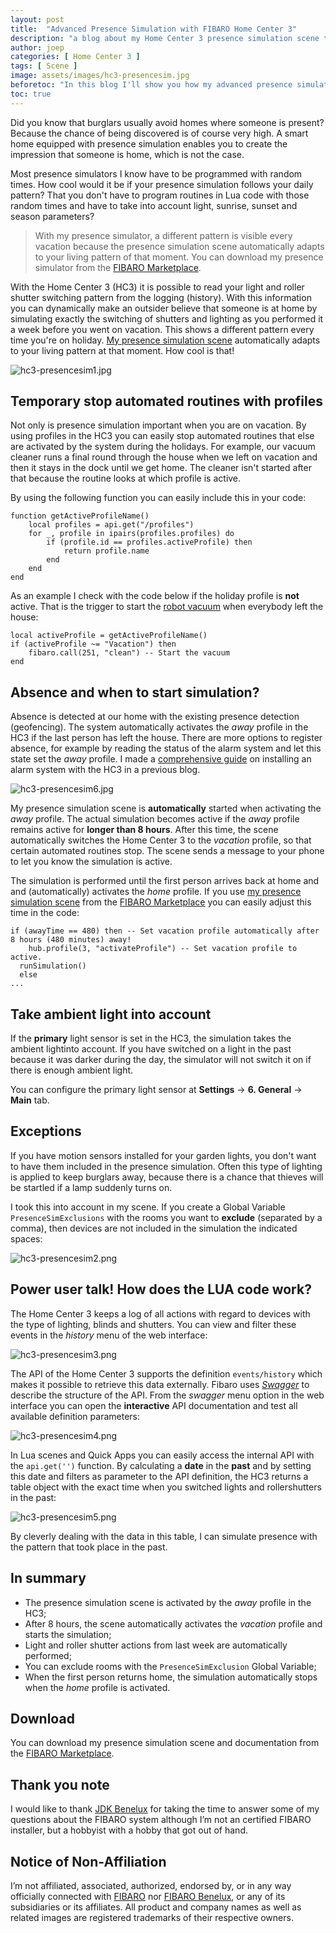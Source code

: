 ```yaml
---
layout: post
title:  "Advanced Presence Simulation with FIBARO Home Center 3"
description: "a blog about my Home Center 3 presence simulation scene that automatically adapts to your living pattern of the current moment. No settings, just install and run!"
author: joep
categories: [ Home Center 3 ]
tags: [ Scene ]
image: assets/images/hc3-presencesim.jpg
beforetoc: "In this blog I'll show you how my advanced presence simulator scene works for the HC3. It automatically adapts to your living pattern of the current moment."
toc: true
---
```


Did you know that burglars usually avoid homes where someone is present? Because the chance of being discovered is of course very high. A smart home equipped with presence simulation enables you to create the impression that someone is home, which is not the case.

Most presence simulators I know have to be programmed with random times. How cool would it be if your presence simulation follows your daily pattern? That you don't have to program routines in Lua code with those random times and have to take into account light, sunrise, sunset and season parameters?

> With my presence simulator, a different pattern is visible every vacation because the presence simulation scene automatically adapts to your living pattern of that moment. You can download my presence simulator from the [FIBARO Marketplace](https://marketplace.fibaro.com/items/advanced-presence-simulation).

With the Home Center 3 (HC3) it is possible to read your light and roller shutter switching pattern from the logging (history). With this information you can dynamically make an outsider believe that someone is at home by simulating exactly the switching of shutters and lighting as you performed it a week before you went on vacation. This shows a different pattern every time you're on holiday. [My presence simulation scene](https://marketplace.fibaro.com/items/advanced-presence-simulation) automatically adapts to your living pattern at that moment. How cool is that!

![hc3-presencesim1.jpg](../assets/images/hc3-presencesim1.jpg)  

## Temporary stop automated routines with profiles

Not only is presence simulation important when you are on vacation. By using profiles in the HC3 you can easily stop automated routines that else are activated by the system during the holidays. For example, our vacuum cleaner runs a final round through the house when we left on vacation and then it stays in the dock until we get home. The cleaner isn't started after that because the routine looks at which profile is active.

By using the following function you can easily include this in your code:

```
function getActiveProfileName()
    local profiles = api.get("/profiles")
    for _, profile in ipairs(profiles.profiles) do
        if (profile.id == profiles.activeProfile) then
            return profile.name
        end
    end
end
```

As an example I check with the code below if the holiday profile is **not** active. That is the trigger to start the [robot vacuum](https://docs.joepverhaeg.nl/hc3-roborock/) when everybody left the house:

```
local activeProfile = getActiveProfileName()
if (activeProfile ~= "Vacation") then
    fibaro.call(251, "clean") -- Start the vacuum
end
```

## Absence and when to start simulation?

Absence is detected at our home with the existing presence detection (geofencing). The system automatically activates the *away* profile in the HC3 if the last person has left the house. There are more options to register absence, for example by reading the status of the alarm system and let this state set the *away* profile. I made a [comprehensive guide](https://docs.joepverhaeg.nl/hc3-alarm/) on installing an alarm system with the HC3 in a previous blog.

![hc3-presencesim6.jpg](../assets/images/hc3-presencesim6.jpg) 

My presence simulation scene is **automatically** started when activating the *away* profile. The actual simulation becomes active if the *away* profile remains active for **longer than 8 hours**. After this time, the scene automatically switches the Home Center 3 to the *vacation* profile, so that certain automated routines stop. The scene sends a message to your phone to let you know the simulation is active.

The simulation is performed until the first person arrives back at home and and (automatically) activates the *home* profile. If you use [my presence simulation scene](https://marketplace.fibaro.com/items/advanced-presence-simulation) from the [FIBARO Marketplace](https://marketplace.fibaro.com) you can easily adjust this time in the code:

```
if (awayTime == 480) then -- Set vacation profile automatically after 8 hours (480 minutes) away!
	hub.profile(3, "activateProfile") -- Set vacation profile to active.
  runSimulation()
  else
...
```

## Take ambient light into account

If the **primary** light sensor is set in the HC3, the simulation takes the ambient lightinto account. If you have switched on a light in the past because it was darker during the day, the simulator will not switch it on if there is enough ambient light.

You can configure the primary light sensor at **Settings** → **6. General** → **Main** tab.

## Exceptions

If you have motion sensors installed for your garden lights, you don't want to have them included in the presence simulation. Often this type of lighting is applied to keep burglars away, because there is a chance that thieves will be startled if a lamp suddenly turns on.

I took this into account in my scene. If you create a Global Variable `PresenceSimExclusions` with the rooms you want to **exclude** (separated by a comma), then devices are not included in the simulation the indicated spaces:

![hc3-presencesim2.png](../assets/images/hc3-presencesim2.png)

## Power user talk! How does the LUA code work?

The Home Center 3 keeps a log of all actions with regard to devices with the type of lighting, blinds and shutters. You can view and filter these events in the *history* menu of the web interface:

![hc3-presencesim3.png](../assets/images/hc3-presencesim3.png) 

The API of the Home Center 3 supports the definition `events/history` which makes it possible to retrieve this data externally. Fibaro uses *[Swagger](https://swagger.io/docs/specification/2-0/what-is-swagger/)* to describe the structure of the API. From the *swagger* menu option in the web interface you can open the **interactive** API documentation and test all available definition parameters:

![hc3-presencesim4.png](../assets/images/hc3-presencesim4.png) 

In Lua scenes and Quick Apps you can easily access the internal API with the `api.get('')` function. By calculating a **date** in the **past** and by setting this date and filters as parameter to the API definition, the HC3 returns a table object with the exact time when you switched lights and rollershutters in the past:

![hc3-presencesim5.png](../assets/images/hc3-presencesim5.png) 

By cleverly dealing with the data in this table, I can simulate presence with the pattern that took place in the past.

## In summary

- The presence simulation scene is activated by the *away* profile in the HC3;
- After 8 hours, the scene automatically activates the *vacation* profile and starts the simulation;
- Light and roller shutter actions from last week are automatically performed;
- You can exclude rooms with the `PresenceSimExclusion` Global Variable;
- When the first person returns home, the simulation automatically stops when the *home* profile is activated.

## Download

You can download my presence simulation scene and documentation from the [FIBARO Marketplace](https://marketplace.fibaro.com/items/advanced-presence-simulation).

## Thank you note

I would like to thank [JDK Benelux](https://jdkbenelux.com/about-us/) for taking the time to answer some of my questions about the FIBARO system although I’m not an certified FIBARO installer, but a hobbyist with a hobby that got out of hand.

## Notice of Non-Affiliation

I’m not affiliated, associated, authorized, endorsed by, or in any way officially connected with [FIBARO](https://www.fibaro.com) nor [FIBARO Benelux](https://fibarobenelux.com/), or any of its subsidiaries or its affiliates. All product and company names as well as related images are registered trademarks of their respective owners.